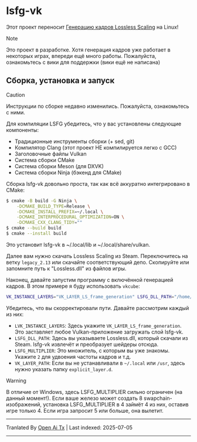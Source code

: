 # lsfg-vk
Этот проект переносит [Генерацию кадров Lossless Scaling](https://store.steampowered.com/app/993090/Lossless_Scaling/) на Linux!
>[!NOTE]
> Это проект в разработке. Хотя генерация кадров уже работает в некоторых играх, впереди ещё много работы. Пожалуйста, ознакомьтесь с вики для поддержки (вики ещё не написана)

## Сборка, установка и запуск

>[!CAUTION]
> Инструкции по сборке недавно изменились. Пожалуйста, ознакомьтесь с ними.

Для компиляции LSFG убедитесь, что у вас установлены следующие компоненты:
- Традиционные инструменты сборки (+ sed, git)
- Компилятор Clang (этот проект НЕ компилируется легко с GCC)
- Заголовочные файлы Vulkan
- Система сборки CMake
- Система сборки Meson (для DXVK)
- Система сборки Ninja (бэкенд для CMake)

Сборка lsfg-vk довольно проста, так как всё аккуратно интегрировано в CMake:
```bash
$ cmake -B build -G Ninja \
    -DCMAKE_BUILD_TYPE=Release \
    -DCMAKE_INSTALL_PREFIX=~/.local \
    -DCMAKE_INTERPROCEDURAL_OPTIMIZATION=ON \
    -DCMAKE_CXX_CLANG_TIDY=""
$ cmake --build build
$ cmake --install build
```
Это установит lsfg-vk в ~/.local/lib и ~/.local/share/vulkan.

Далее вам нужно скачать Lossless Scaling из Steam. Переключитесь на ветку `legacy_2.13` или скачайте соответствующий депо.
Скопируйте или запомните путь к "Lossless.dll" из файлов игры.

Наконец, давайте запустим программу с включённой генерацией кадров. В этом примере я буду использовать `vkcube`:
```bash
VK_INSTANCE_LAYERS="VK_LAYER_LS_frame_generation" LSFG_DLL_PATH="/home/pancake/games/Lossless Scaling/Lossless.dll" LSFG_MULTIPLIER=4 vkcube
```
Убедитесь, что вы скорректировали пути. Давайте рассмотрим каждый из них:
- `LVK_INSTANCE_LAYERS`: Здесь укажите `VK_LAYER_LS_frame_generation`. Это заставляет любое Vulkan-приложение загружать слой lsfg-vk.
- `LSFG_DLL_PATH`: Здесь вы указываете Lossless.dll, который скачали из Steam. lsfg-vk извлечёт и преобразует шейдеры отсюда.
- `LSFG_MULTIPLIER`: Это множитель, с которым вы уже знакомы. Укажите `2` для удвоения частоты кадров и т.д.
- `VK_LAYER_PATH`: Если вы не устанавливали в `~/.local` или `/usr`, здесь нужно указать папку `explicit_layer.d`.

>[!WARNING]
> В отличие от Windows, здесь LSFG_MULTIPLIER сильно ограничен (на данный момент!). Если ваше железо может создать 8 swapchain-изображений, установка LSFG_MULTIPLIER в 4 займёт 4 из них, оставив игре только 4. Если игра запросит 5 или больше, она вылетит.

---

Tranlated By [Open Ai Tx](https://github.com/OpenAiTx/OpenAiTx) | Last indexed: 2025-07-05

---